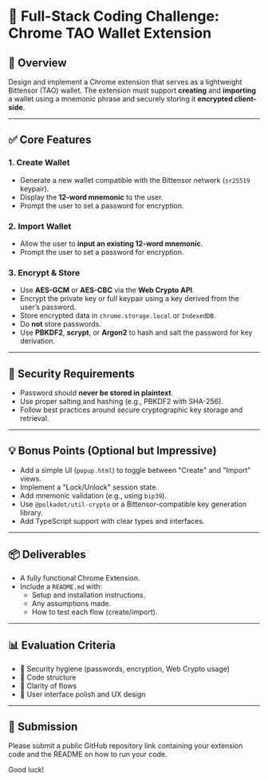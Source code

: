 # 🧪 Full-Stack Coding Challenge: Chrome TAO Wallet Extension

## 📘 Overview

Design and implement a Chrome extension that serves as a lightweight Bittensor (TAO) wallet. The extension must support **creating** and **importing** a wallet using a mnemonic phrase and securely storing it **encrypted client-side**.

---

## ✅ Core Features

### 1. Create Wallet
- Generate a new wallet compatible with the Bittensor network (`sr25519` keypair).
- Display the **12-word mnemonic** to the user.
- Prompt the user to set a password for encryption.

### 2. Import Wallet
- Allow the user to **input an existing 12-word mnemonic**.
- Prompt the user to set a password for encryption.

### 3. Encrypt & Store
- Use **AES-GCM** or **AES-CBC** via the **Web Crypto API**.
- Encrypt the private key or full keypair using a key derived from the user’s password.
- Store encrypted data in `chrome.storage.local` or `IndexedDB`.
- Do **not** store passwords.
- Use **PBKDF2**, **scrypt**, or **Argon2** to hash and salt the password for key derivation.

---

## 🔐 Security Requirements

- Password should **never be stored in plaintext**.
- Use proper salting and hashing (e.g., PBKDF2 with SHA-256).
- Follow best practices around secure cryptographic key storage and retrieval.

---

## 💡 Bonus Points (Optional but Impressive)

- Add a simple UI (`popup.html`) to toggle between "Create" and "Import" views.
- Implement a "Lock/Unlock" session state.
- Add mnemonic validation (e.g., using `bip39`).
- Use `@polkadot/util-crypto` or a Bittensor-compatible key generation library.
- Add TypeScript support with clear types and interfaces.

---

## 📦 Deliverables

- A fully functional Chrome Extension.
- Include a `README.md` with:
  - Setup and installation instructions.
  - Any assumptions made.
  - How to test each flow (create/import).

---

## 📊 Evaluation Criteria

- 🧠 Security hygiene (passwords, encryption, Web Crypto usage)
- 🧱 Code structure
- 🧪 Clarity of flows
- 🎨 User interface polish and UX design

---

## 🧳 Submission

Please submit a public GitHub repository link containing your extension code and the README on how to run your code.

Good luck!
